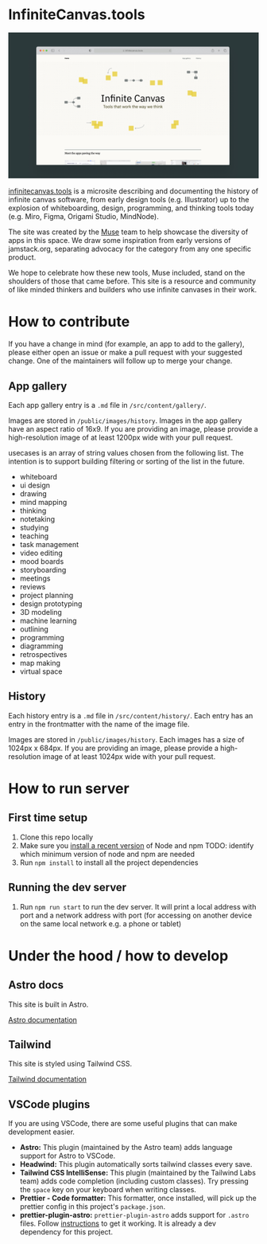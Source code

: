# InfiniteCanvas.tools

![Screenshot of website](/readme_screenshot.jpg)

[infinitecanvas.tools](https://infinitecanvas.tools/) is a microsite describing and documenting the history of infinite canvas software, from early design tools (e.g. Illustrator) up to the explosion of whiteboarding, design, programming, and thinking tools today (e.g. Miro, Figma, Origami Studio, MindNode).

The site was created by the [Muse](https://museapp.com/) team to help showcase the diversity of apps in this space. We draw some inspiration from early versions of jamstack.org, separating advocacy for the category from any one specific product.

We hope to celebrate how these new tools, Muse included, stand on the shoulders
of those that came before. This site is a resource and community of like minded
thinkers and builders who use infinite canvases in their work.

# How to contribute

If you have a change in mind (for example, an app to add to the gallery), please
either open an issue or make a pull request with your suggested change. One of
the maintainers will follow up to merge your change.

## App gallery

Each app gallery entry is a `.md` file in `/src/content/gallery/`.

Images are stored in `/public/images/history`. Images in the app gallery have an
aspect ratio of 16x9. If you are providing an image, please provide a
high-resolution image of at least 1200px wide with your pull request.

usecases is an array of string values chosen from the following list. The
intention is to support building filtering or sorting of the list in the future.

- whiteboard
- ui design
- drawing
- mind mapping
- thinking
- notetaking
- studying
- teaching
- task management
- video editing
- mood boards
- storyboarding
- meetings
- reviews
- project planning
- design prototyping
- 3D modeling
- machine learning
- outlining
- programming
- diagramming
- retrospectives
- map making
- virtual space

## History

Each history entry is a `.md` file in `/src/content/history/`. Each entry has an
entry in the frontmatter with the name of the image file.

Images are stored in `/public/images/history`. Each images has a size of 1024px
x 684px. If you are providing an image, please provide a high-resolution image
of at least 1024px wide with your pull request.

# How to run server

## First time setup

1. Clone this repo locally
1. Make sure you
   [install a recent version](https://nodejs.dev/en/learn/how-to-install-nodejs)
   of Node and npm TODO: identify which minimum version of node and npm are
   needed
1. Run `npm install` to install all the project dependencies

## Running the dev server

1. Run `npm run start` to run the dev server. It will print a local address with
   port and a network address with port (for accessing on another device on the
   same local network e.g. a phone or tablet)

# Under the hood / how to develop

## Astro docs

This site is built in Astro.

[Astro documentation](https://astro.build)

## Tailwind

This site is styled using Tailwind CSS.

[Tailwind documentation](https://tailwindcss.com)

## VSCode plugins

If you are using VSCode, there are some useful plugins that can make development
easier.

- **Astro:** This plugin (maintained by the Astro team) adds language support
  for Astro to VSCode.
- **Headwind:** This plugin automatically sorts tailwind classes every save.
- **Tailwind CSS IntelliSense:** This plugin (maintained by the Tailwind Labs
  team) adds code completion (including custom classes). Try pressing the
  `space` key on your keyboard when writing classes.
- **Prettier - Code formatter:** This formatter, once installed, will pick up
  the prettier config in this project's `package.json`.
- **prettier-plugin-astro:** `prettier-plugin-astro` adds support for `.astro`
  files. Follow
  [instructions](https://www.npmjs.com/package/prettier-plugin-astro#user-content-using-in-vs-code)
  to get it working. It is already a dev dependency for this project.
